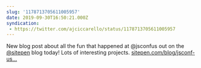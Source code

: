 ```yaml
---
slug: '1178713705611005957'
date: 2019-09-30T16:50:21.000Z
syndication:
 - https://twitter.com/ajciccarello/status/1178713705611005957
---
```


New blog post about all the fun that happened at @jsconfus out on the [@sitepen](https://twitter.com/sitepen) blog today! Lots of interesting projects.
[sitepen.com/blog/jsconf-us…](https://www.sitepen.com/blog/jsconf-us-2019-pushing-javascript-beyond-the-browser/)
